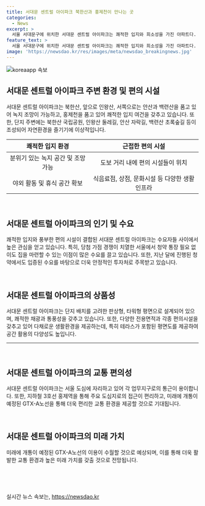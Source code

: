 ```yaml
---
title: 서대문 센트럴 아이파크 북한산과 홍제천이 만나는 곳
categories:
  - News
excerpt: >
  서울 서대문구에 위치한 서대문 센트럴 아이파크는 쾌적한 입지와 희소성을 가진 아파트다. 청약에서 수요 입증을 받았으며, 쾌적한 입지와 자연환경을 갖추고 있어 수요자들의 이목을 끌고 있다. 달콤한 휴식을 즐길 수 있는 여건이 돋보이며, 지하철과 버스 등을 통한 출퇴근이 편리하다. 서대문 센트럴 아이파크는 미래 가치 역시 높아, 투자 가치가 높을 것으로 예상된다. 
feature_text: >
  서울 서대문구에 위치한 서대문 센트럴 아이파크는 쾌적한 입지와 희소성을 가진 아파트다. 청약에서 수요 입증을 받았으며, 쾌적한 입지와 자연환경을 갖추고 있어 수요자들의 이목을 끌고 있다. 달콤한 휴식을 즐길 수 있는 여건이 돋보이며, 지하철과 버스 등을 통한 출퇴근이 편리하다. 서대문 센트럴 아이파크는 미래 가치 역시 높아, 투자 가치가 높을 것으로 예상된다. 
image: 'https://newsdao.kr/res/images/meta/newsdao_breakingnews.jpg'
---
```


<p><img src="https://newsdao.kr/res/images/meta/newsdao_breakingnews.jpg" alt="koreaapp 속보" /></p>

<h2 data-ke-size="size26">서대문 센트럴 아이파크 주변 환경 및 편의 시설</h2>

<p data-ke-size="size16">서대문 센트럴 아이파크는 북한산, 앞으로 인왕산, 서쪽으로는 안산과 백련산을 품고 있어 녹지 조망이 가능하고, 홍제천을 품고 있어 쾌적한 입지 여건을 갖추고 있습니다. 또한, 단지 주변에는 북한산 국립공원, 인왕산 둘레길, 안산 자락길, 백련산 초록숲길 등이 조성되어 자연환경을 즐기기에 이상적입니다.</p>

<table>
  <thead>
    <tr>
      <th style="text-align: center;">쾌적한 입지 환경</th>
      <th style="text-align: center;">근접한 편의 시설</th>
    </tr>
  </thead>
  <tbody>
    <tr>
      <td style="text-align: center;">분위기 있는 녹지 공간 및 조망 가능</td>
      <td style="text-align: center;">도보 거리 내에 편의 시설들이 위치</td>
    </tr>
    <tr>
      <td style="text-align: center;">야외 활동 및 휴식 공간 확보</td>
      <td style="text-align: center;">식음료점, 상점, 문화시설 등 다양한 생활 인프라</td>
    </tr>
  </tbody>
</table>

<p data-ke-size="size16">&nbsp;</p>

<h2 data-ke-size="size26">서대문 센트럴 아이파크의 인기 및 수요</h2>

<p data-ke-size="size16">쾌적한 입지와 풍부한 편의 시설이 결합된 서대문 센트럴 아이파크는 수요자들 사이에서 높은 관심을 얻고 있습니다. 특히, 당첨 가점 경쟁이 치열한 서울에서 청약 통장 필요 없이도 집을 마련할 수 있는 이점이 많은 수요를 끌고 있습니다. 또한, 지난 달에 진행된 청약에서도 입증된 수요를 바탕으로 더욱 안정적인 투자처로 주목받고 있습니다.</p>

<p data-ke-size="size16">&nbsp;</p>

<h2 data-ke-size="size26">서대문 센트럴 아이파크의 상품성</h2>

<p data-ke-size="size16">서대문 센트럴 아이파크는 단지 배치를 고려한 판상형, 타워형 평면으로 설계되어 있으며, 쾌적한 채광과 통풍성을 갖추고 있습니다. 또한, 다양한 전용면적과 각종 편의시설을 갖추고 있어 다채로운 생활환경을 제공하는데, 특히 테라스가 포함된 평면도를 제공하여 공간 활용의 다양성도 높입니다.</p>

<hr>

<p data-ke-size="size16">&nbsp;</p>

<h2 data-ke-size="size26">서대문 센트럴 아이파크의 교통 편의성</h2>

<p data-ke-size="size16">서대문 센트럴 아이파크는 서울 도심에 자리하고 있어 각 업무지구로의 통근이 용이합니다. 또한, 지하철 3호선 홍제역을 통해 주요 도심지로의 접근이 편리하고, 미래에 개통이 예정된 GTX-A노선을 통해 더욱 편리한 교통 환경을 제공할 것으로 기대됩니다.</p>

<p data-ke-size="size16">&nbsp;</p>

<h2 data-ke-size="size26">서대문 센트럴 아이파크의 미래 가치</h2>

<p data-ke-size="size16">미래에 개통이 예정된 GTX-A노선의 이용이 수월할 것으로 예상되며, 이를 통해 더욱 활발한 교통 환경과 높은 미래 가치를 갖출 것으로 전망됩니다.</p>

<p data-ke-size="size16">&nbsp;</p>

<p data-ke-size="size16">&nbsp;</p>
실시간 뉴스 속보는, <a href="https://newsdao.kr" rel="dofollow">https://newsdao.kr</a>


